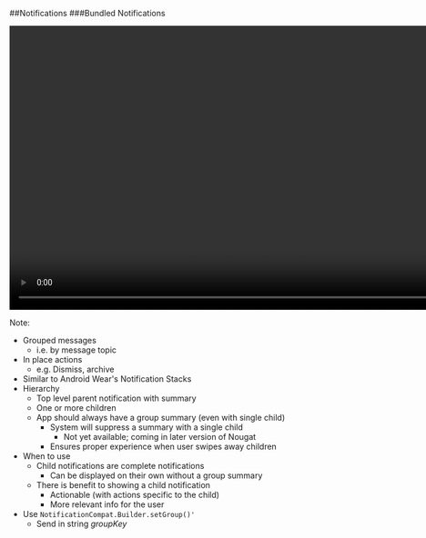 ##Notifications
###Bundled Notifications

<!--<img src="img/notifications-1.png" height="500" />-->

<video id="moment-video" class="feature-video" height="500" loop="loop" data-mobile-poster="https://www.android.com/static/2016/img/versions/nougat/settings-poster.jpg">
    <source class="mp4" src="https://www.android.com/static/2016/videos/nougat/ontap.mp4" type="video/mp4">
    <source class="webm" src="https://www.android.com/static/2016/videos/nougat/ontap.webm" type="video/webm">
</video>

Note:
+ Grouped messages
    + i.e. by message topic
+ In place actions
    + e.g. Dismiss, archive
+ Similar to Android Wear's Notification Stacks
+ Hierarchy
    + Top level parent notification with summary
    + One or more children
    + App should always have a group summary (even with single child)
        + System will suppress a summary with a single child
            + Not yet available; coming in later version of Nougat
        + Ensures proper experience when user swipes away children
+ When to use
    + Child notifications are complete notifications
        + Can be displayed on their own without a group summary
    + There is benefit to showing a child notification
        + Actionable (with actions specific to the child)
        + More relevant info for the user
+ Use `NotificationCompat.Builder.setGroup()'`
    + Send in string _groupKey_
        